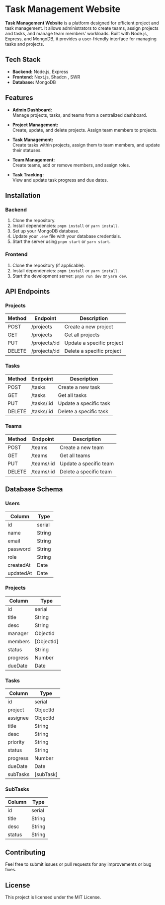 # Task Management Website

**Task Management Website** is a platform designed for efficient project and task management. It allows administrators to create teams, assign projects and tasks, and manage team members’ workloads. Built with Node.js, Express, and MongoDB, it provides a user-friendly interface for managing tasks and projects.

## Tech Stack

- **Backend:** Node.js, Express
- **Frontend:** Next.js, Shadcn , SWR
- **Database:** MongoDB

## Features

- **Admin Dashboard:**  
  Manage projects, tasks, and teams from a centralized dashboard.

- **Project Management:**  
  Create, update, and delete projects. Assign team members to projects.

- **Task Management:**  
  Create tasks within projects, assign them to team members, and update their statuses.

- **Team Management:**  
  Create teams, add or remove members, and assign roles.

- **Task Tracking:**  
  View and update task progress and due dates.

## Installation

### Backend

1. Clone the repository.
2. Install dependencies: `pnpm install` or `yarn install`.
3. Set up your MongoDB database.
4. Update your `.env` file with your database credentials.
5. Start the server using `pnpm start` or `yarn start`.

### Frontend

1. Clone the repository (if applicable).
2. Install dependencies: `pnpm install` or `yarn install`.
3. Start the development server: `pnpm run dev` or `yarn dev`.

## API Endpoints

### Projects

| Method | Endpoint        | Description                     |
| ------ | ----------------| --------------------------------|
| POST   | /projects       | Create a new project           |
| GET    | /projects       | Get all projects               |
| PUT    | /projects/:id   | Update a specific project      |
| DELETE | /projects/:id   | Delete a specific project      |

### Tasks

| Method | Endpoint        | Description                     |
| ------ | ----------------| --------------------------------|
| POST   | /tasks          | Create a new task              |
| GET    | /tasks          | Get all tasks                  |
| PUT    | /tasks/:id      | Update a specific task         |
| DELETE | /tasks/:id      | Delete a specific task         |

### Teams

| Method | Endpoint        | Description                     |
| ------ | ----------------| --------------------------------|
| POST   | /teams          | Create a new team              |
| GET    | /teams          | Get all teams                  |
| PUT    | /teams/:id      | Update a specific team         |
| DELETE | /teams/:id      | Delete a specific team         |

## Database Schema

### Users

| Column    | Type      |
| --------- | --------- |
| id        | serial    |
| name      | String    |
| email     | String    |
| password  | String    |
| role      | String    |
| createdAt | Date      |
| updatedAt | Date      |

### Projects

| Column    | Type      |
| --------- | --------- |
| id        | serial    |
| title     | String    |
| desc      | String    |
| manager   | ObjectId  |
| members   | [ObjectId]|
| status    | String    |
| progress   | Number    |
| dueDate   | Date      |

### Tasks

| Column    | Type      |
| --------- | --------- |
| id        | serial    |
| project   | ObjectId  |
| assignee  | ObjectId  |
| title     | String    |
| desc      | String    |
| priority  | String    |
| status    | String    |
| progress  | Number    |
| dueDate   | Date      |
| subTasks  | [subTask] |

### SubTasks

| Column    | Type      |
| --------- | --------- |
| id        | serial    |
| title     | String    |
| desc      | String    |
| status    | String    |



## Contributing

Feel free to submit issues or pull requests for any improvements or bug fixes.

## License

This project is licensed under the MIT License.
